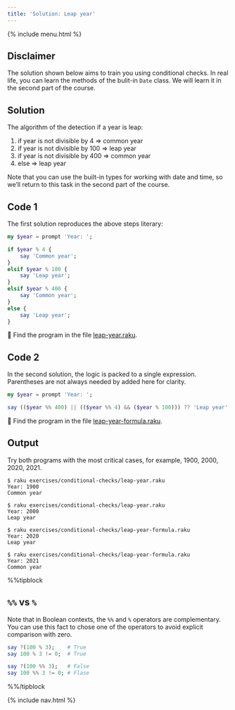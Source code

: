 ```yaml
---
title: 'Solution: Leap year'
---
```


{% include menu.html %}

## Disclaimer

The solution shown below aims to train you using conditional checks. In real life, you can learn the methods of the bulit-in `Date` class. We will learn it in the second part of the course.

## Solution

The algorithm of the detection if a year is leap:

1. if year is not divisible by 4 => common year
1. if year is not divisible by 100 => leap year
1. if year is not divisible by 400 => common year
1. else => leap year

Note that you can use the built-in types for working with date and time, so we’ll return to this task in the second part of the course.

## Code 1

The first solution reproduces the above steps literary:

```raku
my $year = prompt 'Year: ';

if $year % 4 {
    say 'Common year';
}
elsif $year % 100 {
    say 'Leap year';
}
elsif $year % 400 {
    say 'Common year';
}
else {
    say 'Leap year';
}
```

🦋 Find the program in the file [leap-year.raku](https://github.com/ash/raku-course/blob/master/exercises/conditional-checks/leap-year.raku).

## Code 2

In the second solution, the logic is packed to a single expression. Parentheses are not always needed by added here for clarity.

```raku
my $year = prompt 'Year: ';

say (($year %% 400) || (($year %% 4) && ($year % 100))) ?? 'Leap year' !! 'Common year';
```

🦋 Find the program in the file [leap-year-formula.raku](https://github.com/ash/raku-course/blob/master/exercises/conditional-checks/leap-year-formula.raku).

## Output

Try both programs with the most critical cases, for example, 1900, 2000, 2020, 2021.

```console
$ raku exercises/conditional-checks/leap-year.raku
Year: 1900
Common year

$ raku exercises/conditional-checks/leap-year.raku
Year: 2000
Leap year
```

```console
$ raku exercises/conditional-checks/leap-year-formula.raku
Year: 2020
Leap year

$ raku exercises/conditional-checks/leap-year-formula.raku
Year: 2021
Common year
```

%%tipblock
## `%%` vs `%`

Note that in Boolean contexts, the `%%` and `%` operators are complementary. You can use this fact to chose one of the operators to avoid explicit comparison with zero.

```raku
say ?(100 % 3);    # True
say 100 % 3 != 0;  # True

say ?(100 %% 3);   # False
say 100 %% 3 != 0; # Flase
```
%%/tipblock

{% include nav.html %}
